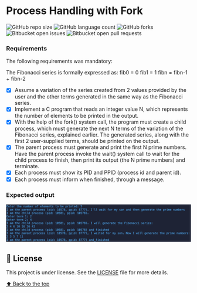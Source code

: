 # Process Handling with Fork
![GitHub repo size](https://img.shields.io/github/repo-size/zitske/Process-Handling-with-Fork?style=for-the-badge)
![GitHub language count](https://img.shields.io/github/languages/count/zitske/Process-Handling-with-Fork?style=for-the-badge)
![GitHub forks](https://img.shields.io/github/forks/zitske/Process-Handling-with-Fork?style=for-the-badge)
![Bitbucket open issues](https://img.shields.io/bitbucket/issues/zitske/Process-Handling-with-Fork?style=for-the-badge)
![Bitbucket open pull requests](https://img.shields.io/bitbucket/pr-raw/zitske/Process-Handling-with-Fork?style=for-the-badge)

### Requirements

The following requirements was mandatory:

The Fibonacci series is formally expressed as: 
fib0 = 0
fib1 = 1
fibn = fibn-1 + fibn-2
- [x] Assume a variation of the series created from 2 values provided by the user and the other terms generated in the same way as the Fibonacci series.
- [x] Implement a C program that reads an integer value N, which represents the number of elements to be printed in the output.
- [x] With the help of the fork() system call, the program must create a child process, which must generate the next N terms of the variation of the Fibonacci series, explained earlier. The generated series, along with the first 2 user-supplied terms, should be printed on the output.
- [x] The parent process must generate and print the first N prime numbers. Have the parent process invoke the wait() system call to wait for the child process to finish, then print its output (the N prime numbers) and terminate.
- [x] Each process must show its PID and PPID (process id and parent id). 
- [x] Each process must inform when finished, through a message.

### Expected output

![alt text](https://github.com/zitske/Process-Handling-with-Fork/blob/main/output.png?raw=true)

## 📝 License

This project is under license. See the [LICENSE](LICENSE.md) file for more details.

[⬆ Back to the top](#Process-Handling-with-Fork)<br>
